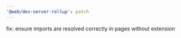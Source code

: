 ```yaml
---
'@web/dev-server-rollup': patch
---
```


fix: ensure imports are resolved correctly in pages without extension
